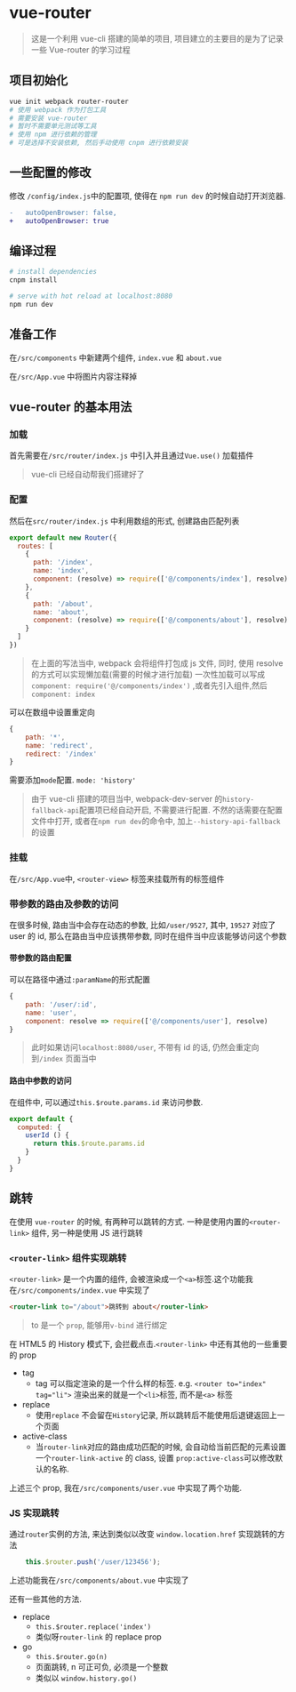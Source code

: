 # vue-router

> 这是一个利用 vue-cli 搭建的简单的项目, 项目建立的主要目的是为了记录一些 Vue-router 的学习过程

## 项目初始化

```bash
vue init webpack router-router
# 使用 webpack 作为打包工具
# 需要安装 vue-router
# 暂时不需要单元测试等工具
# 使用 npm 进行依赖的管理
# 可是选择不安装依赖, 然后手动使用 cnpm 进行依赖安装
```

## 一些配置的修改

修改 `/config/index.js`中的配置项, 使得在 `npm run dev` 的时候自动打开浏览器.

```diff
-   autoOpenBrowser: false,
+   autoOpenBrowser: true
```


## 编译过程

``` bash
# install dependencies
cnpm install

# serve with hot reload at localhost:8080
npm run dev
```

## 准备工作

在`/src/components` 中新建两个组件, `index.vue` 和 `about.vue`
<!-- TODO: 插入 index.vue 和 about.vue 的代码链接 -->

在`/src/App.vue` 中将图片内容注释掉
<!-- TODO: 插入 App.vue 的代码链接 -->

## vue-router 的基本用法

### 加载

首先需要在`/src/router/index.js` 中引入并且通过`Vue.use()` 加载插件

> vue-cli 已经自动帮我们搭建好了

### 配置

然后在`src/router/index.js` 中利用数组的形式, 创建路由匹配列表

```js
export default new Router({
  routes: [
    {
      path: '/index',
      name: 'index',
      component: (resolve) => require(['@/components/index'], resolve)
    },
    {
      path: '/about',
      name: 'about',
      component: (resolve) => require(['@/components/about'], resolve)
    }
  ]
})
```

> 在上面的写法当中, webpack 会将组件打包成 js 文件, 同时, 使用 resolve 的方式可以实现懒加载(需要的时候才进行加载)
> 一次性加载可以写成`component: require('@/components/index')` ,或者先引入组件,然后`component: index`

可以在数组中设置重定向

```js
{
    path: '*',
    name: 'redirect',
    redirect: '/index'
}
```

需要添加`mode`配置. `mode: 'history'`

> 由于 vue-cli 搭建的项目当中, webpack-dev-server 的`history-fallback-api`配置项已经自动开启, 不需要进行配置. 不然的话需要在配置文件中打开, 或者在`npm run dev`的命令中, 加上`--history-api-fallback` 的设置

### 挂载

在`/src/App.vue`中, `<router-view>` 标签来挂载所有的标签组件

### 带参数的路由及参数的访问
在很多时候, 路由当中会存在动态的参数, 比如`/user/9527`, 其中, `19527` 对应了 user 的 id, 那么在路由当中应该携带参数, 同时在组件当中应该能够访问这个参数

#### 带参数的路由配置

可以在路径中通过`:paramName`的形式配置

```js
{
    path: '/user/:id',
    name: 'user',
    component: resolve => require(['@/components/user'], resolve)
}
```
> 此时如果访问`localhost:8080/user`, 不带有 id 的话, 仍然会重定向到`/index` 页面当中

#### 路由中参数的访问

在组件中, 可以通过`this.$route.params.id` 来访问参数.

```js
export default {
  computed: {
    userId () {
      return this.$route.params.id
    }
  }
}
```
<!--  TODO: user.vue 组件的代码链接的插入 -->

## 跳转

在使用 `vue-router` 的时候, 有两种可以跳转的方式. 一种是使用内置的`<router-link>` 组件, 另一种是使用 JS 进行跳转

### `<router-link>` 组件实现跳转

`<router-link>` 是一个内置的组件, 会被渲染成一个`<a>`标签.这个功能我在`/src/components/index.vue` 中实现了
<!-- TODO: 插入 index.vue 的代码链接 -->

```html
<router-link to="/about">跳转到 about</router-link>
```

> to 是一个 `prop`, 能够用`v-bind` 进行绑定

在 HTML5 的 History 模式下, 会拦截点击.`<router-link>` 中还有其他的一些重要的 prop

* tag
  * tag 可以指定渲染的是一个什么样的标签. e.g. `<router to="index" tag="li">` 渲染出来的就是一个`<li>`标签, 而不是`<a>` 标签
* replace
  * 使用`replace` 不会留在`History`记录, 所以跳转后不能使用后退键返回上一个页面
* active-class
  * 当`router-link`对应的路由成功匹配的时候, 会自动给当前匹配的元素设置一个`router-link-active` 的 class, 设置 `prop:active-class`可以修改默认的名称.

上述三个 prop, 我在`/src/components/user.vue` 中实现了两个功能.
<!-- TODO: 插入 user.vue 的代码链接 -->

### JS 实现跳转
通过`router`实例的方法, 来达到类似以改变 `window.location.href` 实现跳转的方法

```js
    this.$router.push('/user/123456');
```
上述功能我在`/src/components/about.vue` 中实现了
<!-- TODO : 插入 about.vue 的代码链接-->

还有一些其他的方法.

* replace
  * `this.$router.replace('index')`
  * 类似呀`router-link` 的 replace prop
* go
  * `this.$router.go(n)`
  * 页面跳转, n 可正可负, 必须是一个整数
  * 类似以 `window.history.go()`
